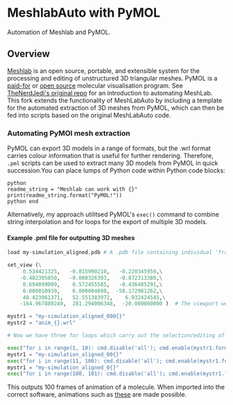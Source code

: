 # MeshlabAuto with PyMOL
Automation of Meshlab and PyMOL.
## Overview
[Meshlab](https://www.meshlab.net/#download) is an open source, portable, and extensible system for the processing and editing of unstructured 3D triangular meshes. PyMOL is a [paid-for](https://pymol.org/2/buy.html?q=buy) or [open source](https://github.com/schrodinger/pymol-open-source) molecular visualisation program. See [TheNerdJedi's original repo](https://github.com/TheNerdJedi/MeshlabAuto) for an introduction to automating MeshLab. This fork extends the functionality of MeshLabAuto by including a template for the automated extraction of 3D meshes from PyMOL, which can then be fed into scripts based on the original MeshLabAuto code.
### Automating PyMOl mesh extraction
PyMOL can export 3D models in a range of formats, but the .wrl format carries colour information that is useful for further rendering. Therefore, `.pml` scripts can be used to extract many 3D models from PyMOL in quick succession.You can place lumps of Python code within Python code blocks:
``` pml
python
readme_string = "Meshlab can work with {}"
print(readme_string.format("PyMOL!"))
python end
```
Alternatively, my approach utilitsed PyMOL's `exec()` command to combine string interpolation and for loops for the export of multiple 3D models.
#### Example .pml file for outputting 3D meshes
``` Python
load my-simulation_aligned.pdb # A .pdb file containing individual 'frames' of a molecular simulation.

set_view (\
     0.534421325,   -0.815990210,   -0.220345959,\
    -0.482305050,   -0.080326393,   -0.872313380,\
     0.694099009,    0.572455585,   -0.436485291,\
     0.000010939,    0.000004098,  -58.172981262,\
     48.423061371,   52.551383972,    6.932424545,\
    -164.967880249,  281.294006348,  -20.000000000 )  # The viewport we want to see our molecule from.

mystr1 = "my-simulation_aligned_000{}"
mystr2 = "anim_{}.wrl"

# Now we have three for loops which carry out the selection/editing of components of our model for each 'frame':

exec("for i in range(1, 10): cmd.disable('all'); cmd.enable(mystr1.format(i)); cmd.select('obj',mystr1.format(i)); cmd.select('obj2',mystr1.format(i)); cmd.select('obj_linker','resn Lys & obj & !(obj & bto name N + bto name C + name HA)'); cmd.select('obj_backbone','obj & !obj_linker'); cmd.color('green','obj_backbone'); cmd.color('yellow','obj_linker'); util.cnc('obj'); cmd.show('sticks','obj'); cmd.show('cartoon','obj'); print(i); cmd.delete('contacts'); cmd.distance('contacts','obj','obj2',3.6,2); cmd.enable('contacts'); cmd.hide('labels'); cmd.hide('everything','elem H'); cmd.set('dash_width', 2.5); cmd.show('sticks', '!elem H'); cmd.show('cartoon'); cmd.show('spheres', '!elem H'); cmd.show('dashes'); cmd.set('sphere_scale', 0.2); cmd.save(mystr2.format(i));")
mystr1 = "my-simulation_aligned_00{}"
exec("for i in range(11, 100): cmd.disable('all'); cmd.enable(mystr1.format(i)); cmd.select('obj',mystr1.format(i)); cmd.select('obj2',mystr1.format(i)); cmd.select('obj_linker','resn Lys & obj & !(obj & bto name N + bto name C + name HA)'); cmd.select('obj_backbone','obj & !obj_linker'); cmd.color('green','obj_backbone'); cmd.color('yellow','obj_linker'); util.cnc('obj'); cmd.show('sticks','obj'); cmd.show('cartoon','obj'); print(i); cmd.delete('contacts'); cmd.distance('contacts','obj','obj2',3.6,2); cmd.enable('contacts'); cmd.hide('labels'); cmd.hide('everything','elem H'); cmd.set('dash_width', 2.5); cmd.show('sticks', '!elem H'); cmd.show('cartoon'); cmd.show('spheres', '!elem H'); cmd.show('dashes'); cmd.set('sphere_scale', 0.2); cmd.save(mystr2.format(i));")
mystr1 = "my-simulation_aligned_0{}"
exec("for i in range(100, 101): cmd.disable('all'); cmd.enable(mystr1.format(i)); cmd.select('obj',mystr1.format(i)); cmd.select('obj2',mystr1.format(i)); cmd.select('obj_linker','resn Lys & obj & !(obj & bto name N + bto name C + name HA)'); cmd.select('obj_backbone','obj & !obj_linker'); cmd.color('green','obj_backbone'); cmd.color('yellow','obj_linker'); util.cnc('obj'); cmd.show('sticks','obj'); cmd.show('cartoon','obj'); print(i); cmd.delete('contacts'); cmd.distance('contacts','obj','obj2',3.6,2); cmd.enable('contacts'); cmd.hide('labels'); cmd.hide('everything','elem H'); cmd.set('dash_width', 2.5); cmd.show('sticks', '!elem H'); cmd.show('cartoon'); cmd.show('spheres', '!elem H'); cmd.show('dashes'); cmd.set('sphere_scale', 0.2); cmd.save(mystr2.format(i));")
```
This outputs 100 frames of animation of a molecule. When imported into the correct software, animations such as [these](https://youtu.be/M2PmvyApPMQ) are made possible.
